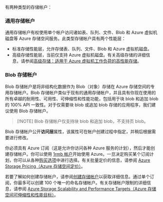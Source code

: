 有两种类型的存储帐户：

### 通用存储帐户

通用存储帐户有权使用单个帐户访问诸如表、队列、文件、Blob 和 Azure 虚拟机磁盘等 Azure 存储空间服务。此类型存储帐户具有两个性能层：

- 标准存储性能层，允许存储表、队列、文件、Blob 和 Azure 虚拟机磁盘。
- 高级存储性能层，当前仅支持 Azure 虚拟机磁盘。有关高级存储的详细信息，请参阅[高级存储：适用于 Azure 虚拟机工作负荷的高性能存储](../articles/storage/storage-premium-storage.md)。

### Blob 存储帐户

Blob 存储帐户是将非结构化数据作为 Blob（对象）存储在 Azure 存储空间的专用存储帐户。Blob 存储帐户类似于现有的通用存储帐户，并且具有你现在使用的所有卓越的耐用性、可用性、可伸缩性和性能功能，包括用于块 blob 和追加 blob 的 100% API 一致性。对于仅需要块 blob 或追加 blob 存储的应用程序，我们建议使用 Blob 存储帐户。

> [!NOTE] Blob 存储帐户仅支持块 blob 和追加 blob，不支持页 blob。

Blob 存储帐户公开**访问层**属性，该属性可在帐户创建过程中指定，并稍后根据需要进行修改。

你必须具有 Azure 订阅（这是允许你访问各种 Azure 服务的计划），然后才能创建存储帐户。你可以使用 [1rmb 帐户](https://www.azure.cn/pricing/1rmb-trial/)开始使用 Azure。一旦决定购买某个订阅计划，你可以从各种[购买选项](https://www.azure.cn/pricing/overview/)中进行选择。有关批量定价的信息，请参阅 [Azure Storage Pricing（Azure 存储空间定价）](https://www.azure.cn/pricing/details/storage/)。

若要了解如何创建存储帐户，请参阅[创建存储帐户](../articles/storage/storage-create-storage-account.md#create-a-storage-account)以获取详细信息。通过单个订阅，你最多可以创建 100 个唯一的命名存储帐户。有关存储帐户限制的详细信息，请参阅 [Azure Storage Scalability and Performance Targets（Azure 存储空间可伸缩性和性能目标）](../articles/storage/storage-scalability-targets.md)。

<!---HONumber=Mooncake_0530_2016-->